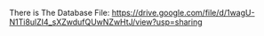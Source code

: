 There is The Database File:
https://drive.google.com/file/d/1wagU-N1Ti8ulZI4_sXZwdufQUwNZwHtJ/view?usp=sharing
